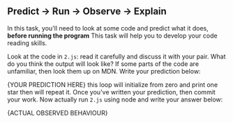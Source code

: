 ## Predict -> Run -> Observe -> Explain

In this task, you'll need to look at some code and predict what it does, **before running the program**
This task will help you to develop your code reading skills.


Look at the code in `2.js`: read it carefully and discuss it with your pair.
What do you think the output will look like?
If some parts of the code are unfamiliar, then look them up on MDN.
Write your prediction below:

{YOUR PREDICTION HERE}
this loop will initialize from zero and print one star then will repeat it.
Once you've written your prediction, then commit your work. Now actually run `2.js` using node and write your answer below:

{ACTUAL OBSERVED BEHAVIOUR}